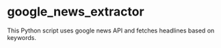 google_news_extractor
=====================


This Python script uses google news API and fetches headlines based on
keywords.  
